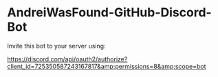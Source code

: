 # AndreiWasFound-GitHub-Discord-Bot
Invite this bot to your server using:

https://discord.com/api/oauth2/authorize?client_id=725350587243167817&amp;permissions=8&amp;scope=bot
